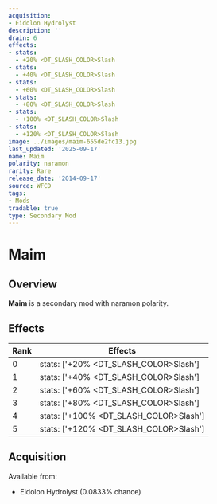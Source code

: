 ```yaml
---
acquisition:
- Eidolon Hydrolyst
description: ''
drain: 6
effects:
- stats:
  - +20% <DT_SLASH_COLOR>Slash
- stats:
  - +40% <DT_SLASH_COLOR>Slash
- stats:
  - +60% <DT_SLASH_COLOR>Slash
- stats:
  - +80% <DT_SLASH_COLOR>Slash
- stats:
  - +100% <DT_SLASH_COLOR>Slash
- stats:
  - +120% <DT_SLASH_COLOR>Slash
image: ../images/maim-655de2fc13.jpg
last_updated: '2025-09-17'
name: Maim
polarity: naramon
rarity: Rare
release_date: '2014-09-17'
source: WFCD
tags:
- Mods
tradable: true
type: Secondary Mod
---
```


# Maim

## Overview

**Maim** is a secondary mod with naramon polarity.

## Effects

| Rank | Effects |
|------|----------|
| 0 | stats: ['+20% <DT_SLASH_COLOR>Slash'] |
| 1 | stats: ['+40% <DT_SLASH_COLOR>Slash'] |
| 2 | stats: ['+60% <DT_SLASH_COLOR>Slash'] |
| 3 | stats: ['+80% <DT_SLASH_COLOR>Slash'] |
| 4 | stats: ['+100% <DT_SLASH_COLOR>Slash'] |
| 5 | stats: ['+120% <DT_SLASH_COLOR>Slash'] |

## Acquisition

Available from:
- Eidolon Hydrolyst (0.0833% chance)

